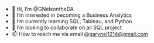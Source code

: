 - 👋 Hi, I’m @GNelsontheDA
- 👀 I’m interested in becoming a Business Analytics
- 🌱 I’m currently learning SQL, Tableau, and Python
- 💞️ I’m looking to collaborate on all SQL project
- 📫 How to reach me via email @garynel1214@gmail.com

<!---
GNelsontheDA/GNelsontheDA is a ✨ special ✨ repository because its `README.md` (this file) appears on your GitHub profile.
You can click the Preview link to take a look at your changes.
--->
